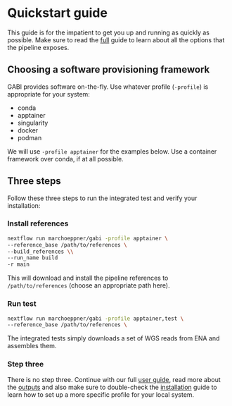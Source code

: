 # Quickstart guide

This guide is for the impatient to get you up and running as quickly as possible. Make sure to read the [full](usage.md) guide to learn about all the options that the pipeline exposes. 

## Choosing a software provisioning framework

GABI provides software on-the-fly. Use whatever profile (`-profile`) is appropriate for your system:

- conda
- apptainer
- singularity
- docker
- podman

We will use `-profile apptainer` for the examples below. Use a container framework over conda, if at all possible. 

## Three steps

Follow these three steps to run the integrated test and verify your installation:

### Install references

```bash
nextflow run marchoeppner/gabi -profile apptainer \
--reference_base /path/to/references \
--build_references \\
--run_name build
-r main
```

This will download and install the pipeline references to `/path/to/references` (choose an appropriate path here).

### Run test

```bash
nextflow run marchoeppner/gabi -profile apptainer,test \
--reference_base /path/to/references \
``` 

The integrated tests simply downloads a set of WGS reads from ENA and assembles them. 

### Step three

There is no step three. Continue with our full [user guide](usage.md), read more about the [outputs](output.md) and also  make sure to double-check the [installation](installation.md) guide to learn how to set up a more specific profile for your local system. 

